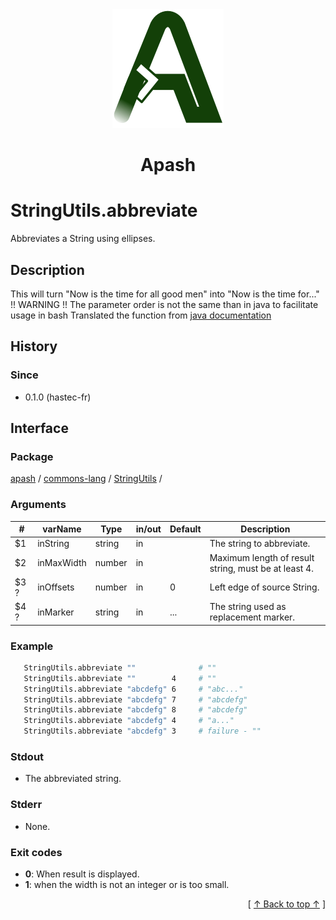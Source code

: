 
<div align='center' id='apash-top'>
  <a href='https://github.com/hastec-fr/apash'>
    <img alt='apash-logo' src='../../../../../../assets/apash-logo.svg'/>
  </a>

  # Apash
</div>


# StringUtils.abbreviate
Abbreviates a String using ellipses.
## Description
   This will turn "Now is the time for all good men" into "Now is the time for..."
   !! WARNING !! The parameter order is not the same than in java to facilitate usage in bash
   Translated the function from
   [java documentation](https://commons.apache.org/proper/commons-lang/javadocs/api-release/src-html/org/apache/commons/lang3/StringUtils.html#line.339)

## History
### Since
  * 0.1.0 (hastec-fr)

## Interface
### Package
<!-- apash.packageBegin -->
[apash](../../../apash.md) / [commons-lang](../../commons-lang.md) / [StringUtils](../StringUtils.md) / 
<!-- apash.packageEnd -->

### Arguments
 | #      | varName        | Type          | in/out   | Default    | Description                           |
 |--------|----------------|---------------|----------|------------|---------------------------------------|
 | $1     | inString       | string        | in       |            | The string to abbreviate.             |
 | $2     | inMaxWidth     | number        | in       |            | Maximum length of result string, must be at least 4. |
 | $3 ?   | inOffsets      | number        | in       | 0          | Left edge of source String.                          |
 | $4 ?   | inMarker       | string        | in       | ...        | The string used as replacement marker.               |

### Example
 ```bash
    StringUtils.abbreviate ""              # ""
    StringUtils.abbreviate ""        4     # ""
    StringUtils.abbreviate "abcdefg" 6     # "abc..."
    StringUtils.abbreviate "abcdefg" 7     # "abcdefg"
    StringUtils.abbreviate "abcdefg" 8     # "abcdefg"
    StringUtils.abbreviate "abcdefg" 4     # "a..."
    StringUtils.abbreviate "abcdefg" 3     # failure - ""
 ```

### Stdout
  * The abbreviated string.
### Stderr
  * None.

### Exit codes
  * **0**: When result is displayed.
  * **1**: when the width is not an integer or is too small.

  <div align='right'>[ <a href='#apash-top'>↑ Back to top ↑</a> ]</div>


